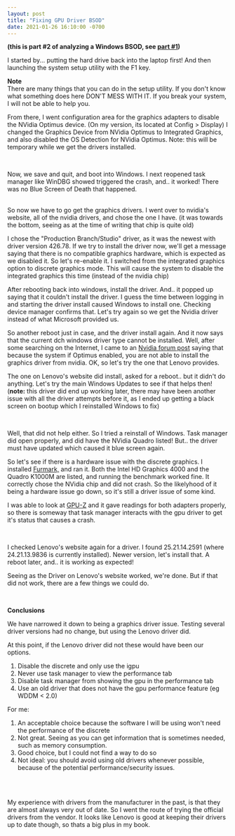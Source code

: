 ```yaml
---
layout: post
title: "Fixing GPU Driver BSOD"
date: 2021-01-26 16:10:00 -0700
---
```

**(this is part #2 of analyzing a Windows BSOD, see [part #1](/2021/01/25/BlueScreen.html))**

I started by... putting the hard drive back into the laptop first! And then launching the system setup utility with the F1 key.

**Note**<br />
There are many things that you can do in the setup utility. If you don't know what something does here DON'T MESS WITH IT. If you break your system, I will not be able to help you.
<br />

From there, I went configuration area for the graphics adapters to disable the NVidia Optimus device. (On my version, its located at Config > Display) I changed the Graphics Device from NVidia Optimus to Integrated Graphics, and also disabled the OS Detection for NVidia Optimus. Note: this will be temporary while we get the drivers installed.

<br />

Now, we save and quit, and boot into Windows. I next reopened task manager like WinDBG showed triggered the crash, and.. it worked! There was no Blue Screen of Death that happened.

<br />
So now we have to go get the graphics drivers. I went over to nvidia's website, all of the nvidia drivers, and chose the one I have. (it was towards the bottom, seeing as at the time of writing that chip is quite old)

I chose the "Production Branch/Studio" driver, as it was the newest with driver version 426.78. If we try to install the driver now, we'll get a message saying that there is no compatible graphics hardware, which is expected as we disabled it. So let's re-enable it. I switched from the integrated graphics option to discrete graphics mode. This will cause the system to disable the integrated graphics this time (instead of the nvidia chip)

After rebooting back into windows, install the driver. And.. it popped up saying that it couldn't install the driver. I guess the time between logging in and starting the driver install caused Windows to install one. Checking device manager confirms that. Let's try again so we get the Nvidia driver instead of what Microsoft provided us.

So another reboot just in case, and the driver install again. And it now says that the current dch windows driver type cannot be installed. Well, after some searching on the Internet, I came to an [Nvidia forum post](https://www.nvidia.com/en-us/geforce/forums/game-ready-drivers/13/295247/dch-drivers-cant-be-installed/) saying that because the system if Optimus enabled, you are not able to install the graphics driver from nvidia. OK, so let's try the one that Lenovo provides.

The one on Lenovo's website did install, asked for a reboot.. but it didn't do anything. Let's try the main Windows Updates to see if that helps then!
<br />(**note:** this driver did end up working later, there may have been another issue with all the driver attempts before it, as I ended up getting a black screen on bootup which I reinstalled Windows to fix)

<br />

Well, that did not help either. So I tried a reinstall of Windows. Task manager did open properly, and did have the NVidia Quadro listed! But.. the driver must have updated which caused it blue screen again.

So let's see if there is a hardware issue with the discrete graphics. I installed [Furmark,](https://www.geeks3d.com/furmark/) and ran it. Both the Intel HD Graphics 4000 and the Quadro K1000M are listed, and running the benchmark worked fine. It correctly chose the NVidia chip and did not crash. So the likelyhood of it being a hardware issue go down, so it's still a driver issue of some kind.

I was able to look at [GPU-Z](https://www.techpowerup.com/gpuz/) and it gave readings for both adapters properly, so there is someway that task manager interacts with the gpu driver to get it's status that causes a crash.

<br />

I checked Lenovo's website again for a driver. I found 25.21.14.2591 (where 24.21.13.9836 is currently installed). Newer version, let's install that. A reboot later, and.. it is working as expected!

Seeing as the Driver on Lenovo's website worked, we're done. But if that did not work, there are a few things we could do.

<br />

**Conclusions**

We have narrowed it down to being a graphics driver issue. Testing several driver versions had no change, but using the Lenovo driver did.

At this point, if the Lenovo driver did not these would have been our options.

1. Disable the discrete and only use the igpu
2. Never use task manager to view the performance tab
3. Disable task manager from showing the gpu in the performance tab
4. Use an old driver that does not have the gpu performance feature (eg WDDM < 2.0)

For me:
1. An acceptable choice because the software I will be using won't need the performance of the discrete
2. Not great. Seeing as you can get information that is sometimes needed, such as memory consumption.
3. Good choice, but I could not find a way to do so
4. Not ideal: you should avoid using old drivers whenever possible, because of the potential performance/security issues.

<br /><br />

My experience with drivers from the manufacturer in the past, is that they are almost always very out of date. So I went the route of trying the official drivers from the vendor. It looks like Lenovo is good at keeping their drivers up to date though, so thats a big plus in my book.